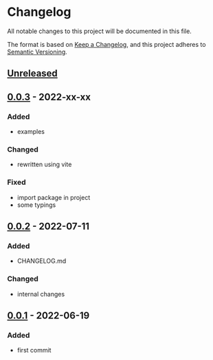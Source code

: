 # Changelog

All notable changes to this project will be documented in this file.

The format is based on [Keep a Changelog](https://keepachangelog.com/en/1.0.0/), and this project adheres to [Semantic Versioning](https://semver.org/spec/v2.0.0.html).

## [Unreleased]

## [0.0.3] - 2022-xx-xx

### Added

- examples

### Changed

- rewritten using vite

### Fixed

- import package in project
- some typings

## [0.0.2] - 2022-07-11

### Added

- CHANGELOG.md

### Changed

- internal changes

## [0.0.1] - 2022-06-19

### Added

- first commit

[Unreleased]: https://github.com/drpiou/react-utils/compare/v0.0.3...HEAD
[0.0.3]: https://github.com/drpiou/react-utils/compare/v0.0.2...v0.0.3
[0.0.2]: https://github.com/drpiou/react-utils/compare/v0.0.1...v0.0.2
[0.0.1]: https://github.com/drpiou/react-utils/releases/tag/v0.0.1
